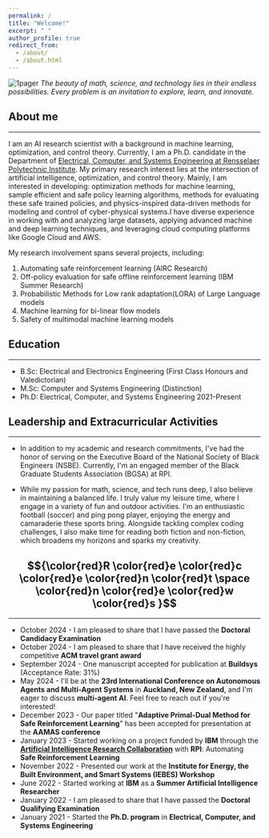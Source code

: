 ```yaml
---
permalink: /
title: "Welcome!"
excerpt: " "
author_profile: true
redirect_from: 
  - /about/
  - /about.html
---
```

![1pager](https://Kaycee074.github.io/images/A23.jpg "Flyer")
*The beauty of math, science, and technology lies in their endless possibilities. Every problem is an invitation to explore, learn, and innovate.* 


## About me
___  


I am an AI research scientist with a  background in machine learning, optimization, and control theory. Currently, I am a Ph.D. candidate in the Department of [Electrical, Computer, and Systems Engineering at Rensselaer Polytechnic Institute](https://ecse.rpi.edu/).
My primary research interest lies at the intersection of artificial intelligence,  optimization, and control theory. Mainly, I am interested in developing: optimization methods for machine learning, sample efficient and safe policy learning algorithms, methods for evaluating these safe trained policies, and physics-inspired data-driven methods for modeling and control  of cyber-physical systems.I have diverse experience in working with and analyzing large datasets, applying advanced machine and deep learning techniques, and leveraging cloud computing platforms like Google Cloud and AWS.

My research involvement spans several projects, including:

1. Automating safe reinforcement learning (AIRC Research)
2. Off-policy evaluation for safe offline reinforcement learning (IBM Summer Research)
3. Probabilistic Methods for Low rank adaptation(LORA) of Large Language models
4. Machine learning for bi-linear flow models
5. Safety of multimodal machine learning models




## Education
___
* B.Sc: Electrical and Electronics Engineering (First Class Honours and Valedictorian)
* M.Sc: Computer and Systems Engineering (Distinction)
* Ph.D: Electrical, Computer, and Systems Engineering 2021-Present

## Leadership and Extracurricular Activities
___
* In addition to my academic and research commitments, I've had the honor of serving on the Executive Board of the National Society of Black Engineers (NSBE). Currently, I'm an engaged member of the Black Graduate Students Association (BGSA) at RPI. 
  
* While my passion for math, science, and tech runs deep, I also believe in maintaining a balanced life. I truly value my leisure time, where I engage in a variety of fun and outdoor activities. I'm an enthusiastic football (soccer) and ping pong player, enjoying the energy and camaraderie these sports bring. Alongside tackling complex coding challenges, I also make time for reading both fiction and non-fiction, which broadens my horizons and sparks my creativity.




## $${\color{red}R \color{red}e \color{red}c \color{red}e \color{red}n \color{red}t \space \color{red}n \color{red}e \color{red}w \color{red}s }$$ 
___
* October 2024 - I am pleased to share that I have passed the **Doctoral Candidacy Examination**
* October 2024 - I am pleased to share that I have received the highly competitive **ACM travel grant award**
* September 2024 - One manuscript accepted for publication at **Buildsys** (Acceptance Rate: 31%)
* May 2024 - I'll be at the **23rd International Conference on Autonomous Agents and Multi-Agent Systems** in **Auckland, New Zealand**, and I'm eager to discuss **multi-agent AI**. Feel free to reach out if you're interested!
* December 2023 - Our paper titled "**Adaptive Primal-Dual Method for Safe Reinforcement Learning**" has been accepted for presentation at the **AAMAS conference**
* January 2023 - Started working on a project funded by **IBM** through the [**Artificial Intelligence Research Collaboration**](https://airc.rpi.edu/about) with **RPI**: Automating **Safe Reinforcement Learning**
* November 2022 - Presented our work at the **Institute for Energy, the Built Environment, and Smart Systems (IEBES) Workshop**
* June 2022 - Started working at **IBM** as a **Summer Artificial Intelligence Researcher**
* January 2022 - I am pleased to share that I have passed the **Doctoral Qualifying Examination**
* January 2021 - Started the **Ph.D. program** in **Electrical, Computer, and Systems Engineering**



